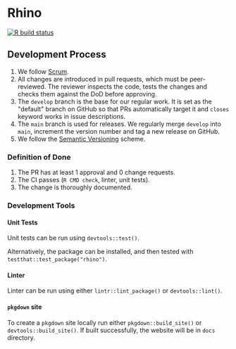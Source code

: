 # Rhino

<!-- badges: start -->
[![R build status](https://github.com/Appsilon/rhino/workflows/R-CMD-check/badge.svg)](https://github.com/Appsilon/rhino/actions)
<!-- badges: end -->

## Development Process
1. We follow [Scrum](https://scrumguides.org/).
2. All changes are introduced in pull requests, which must be peer-reviewed.
The reviewer inspects the code, tests the changes and checks them against the DoD before approving.
3. The `develop` branch is the base for our regular work.
It is set as the "default" branch on GitHub
so that PRs automatically target it and `closes` keyword works in issue descriptions.
4. The `main` branch is used for releases.
We regularly merge `develop` into `main`,
increment the version number and tag a new release on GitHub.
5. We follow the [Semantic Versioning](https://semver.org/) scheme.

### Definition of Done
1. The PR has at least 1 approval and 0 change requests.
2. The CI passes (`R CMD check`, linter, unit tests).
3. The change is thoroughly documented.

### Development Tools
#### Unit Tests
Unit tests can be run using `devtools::test()`.

Alternatively, the package can be installed, and then tested with `testthat::test_package("rhino")`.

#### Linter
Linter can be run using either `lintr::lint_package()` or `devtools::lint()`.

#### `pkgdown` site
To create a `pkgdown` site locally run either `pkgdown::build_site()` or `devtools::build_site()`.
If built successfully, the website will be in `docs` directory.
